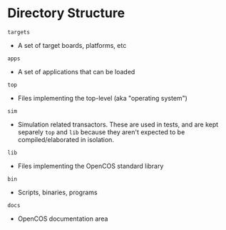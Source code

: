 # Directory Structure

`targets`
- A set of target boards, platforms, etc
  
`apps`
- A set of applications that can be loaded

`top`
- Files implementing the top-level (aka "operating system")

`sim`
- Simulation related transactors.  These are used in tests, and are kept separely `top` and `lib` because they aren't expected to be compiled/elaborated in isolation.  

`lib`
- Files implementing the OpenCOS standard library

`bin`
- Scripts, binaries, programs

`docs`
- OpenCOS documentation area